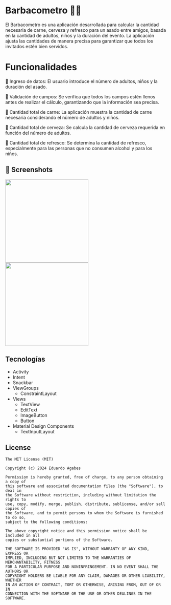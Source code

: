 # Barbacometro 🍺🥩

El Barbacometro es una aplicación desarrollada para calcular la cantidad necesaria de carne, cerveza y refresco para un asado entre amigos, basada en la cantidad de adultos, niños y la duración del evento. La aplicación ajusta las cantidades de manera precisa para garantizar que todos los invitados estén bien servidos.

# Funcionalidades
📲 Ingreso de datos: El usuario introduce el número de adultos, niños y la duración del asado.

🚫 Validación de campos: Se verifica que todos los campos estén llenos antes de realizar el cálculo, garantizando que la información sea precisa.

🥩 Cantidad total de carne: La aplicación muestra la cantidad de carne necesaria considerando el número de adultos y niños.

🍺 Cantidad total de cerveza: Se calcula la cantidad de cerveza requerida en función del número de adultos.

🥤 Cantidad total de refresco: Se determina la cantidad de refresco, especialmente para las personas que no consumen alcohol y para los niños.

## 📸 Screenshots

<img src="https://github.com/user-attachments/assets/8461d786-bd36-4355-ac6e-da54065d89fc" width=260/>
<img src="https://github.com/user-attachments/assets/8a3be633-4e24-4961-ba8b-f332c4498fb1" width=260/>

## Tecnologías

- Activity
- Intent
- Snackbar
- ViewGroups
  - ConstraintLayout
- Views
   - TextView
   - EditText
   - ImageButton
   - Button
- Material Design Components
   - TextInputLayout


  
 ## License
```
The MIT License (MIT)

Copyright (c) 2024 Eduardo Agabes

Permission is hereby granted, free of charge, to any person obtaining a copy of
this software and associated documentation files (the "Software"), to deal in
the Software without restriction, including without limitation the rights to
use, copy, modify, merge, publish, distribute, sublicense, and/or sell copies of
the Software, and to permit persons to whom the Software is furnished to do so,
subject to the following conditions:

The above copyright notice and this permission notice shall be included in all
copies or substantial portions of the Software.

THE SOFTWARE IS PROVIDED "AS IS", WITHOUT WARRANTY OF ANY KIND, EXPRESS OR
IMPLIED, INCLUDING BUT NOT LIMITED TO THE WARRANTIES OF MERCHANTABILITY, FITNESS
FOR A PARTICULAR PURPOSE AND NONINFRINGEMENT. IN NO EVENT SHALL THE AUTHORS OR
COPYRIGHT HOLDERS BE LIABLE FOR ANY CLAIM, DAMAGES OR OTHER LIABILITY, WHETHER
IN AN ACTION OF CONTRACT, TORT OR OTHERWISE, ARISING FROM, OUT OF OR IN
CONNECTION WITH THE SOFTWARE OR THE USE OR OTHER DEALINGS IN THE SOFTWARE.
```
